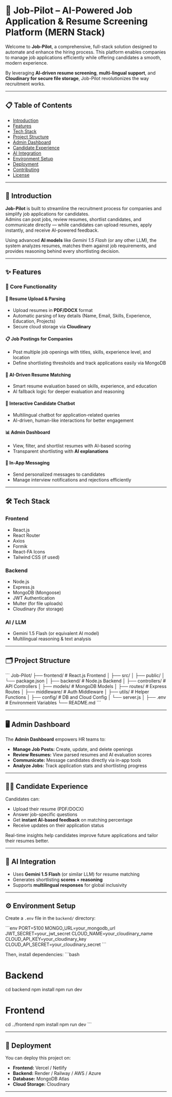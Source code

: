 # 🚀 Job-Pilot – AI-Powered Job Application & Resume Screening Platform (MERN Stack)

Welcome to **Job-Pilot**, a comprehensive, full-stack solution designed to automate and enhance the hiring process. This platform enables companies to manage job applications efficiently while offering candidates a smooth, modern experience.  

By leveraging **AI-driven resume screening**, **multi-lingual support**, and **Cloudinary for secure file storage**, Job-Pilot revolutionizes the way recruitment works.

---

## 📋 Table of Contents
- [Introduction](#-introduction)  
- [Features](#-features)  
- [Tech Stack](#-tech-stack)  
- [Project Structure](#-project-structure)  
- [Admin Dashboard](#️-admin-dashboard)  
- [Candidate Experience](#-candidate-experience)  
- [AI Integration](#-ai-integration)  
- [Environment Setup](#-environment-setup)  
- [Deployment](#-deployment)  
- [Contributing](#-contributing)  
- [License](#-license)

---

## 🌟 Introduction
**Job-Pilot** is built to streamline the recruitment process for companies and simplify job applications for candidates.  
Admins can post jobs, review resumes, shortlist candidates, and communicate directly — while candidates can upload resumes, apply instantly, and receive AI-powered feedback.  

Using advanced **AI models** like *Gemini 1.5 Flash* (or any other LLM), the system analyzes resumes, matches them against job requirements, and provides reasoning behind every shortlisting decision.

---

## ✨ Features

### 🧩 Core Functionality
#### 📄 Resume Upload & Parsing
- Upload resumes in **PDF/DOCX** format  
- Automatic parsing of key details (Name, Email, Skills, Experience, Education, Projects)  
- Secure cloud storage via **Cloudinary**

#### 📋 Job Postings for Companies
- Post multiple job openings with titles, skills, experience level, and location  
- Define shortlisting thresholds and track applications easily via MongoDB  

#### 🤖 AI-Driven Resume Matching
- Smart resume evaluation based on skills, experience, and education  
- AI fallback logic for deeper evaluation and reasoning  

#### 💬 Interactive Candidate Chatbot
- Multilingual chatbot for application-related queries  
- AI-driven, human-like interactions for better engagement  

#### 📊 Admin Dashboard
- View, filter, and shortlist resumes with AI-based scoring  
- Transparent shortlisting with **AI explanations**

#### 📨 In-App Messaging
- Send personalized messages to candidates  
- Manage interview notifications and rejections efficiently  

---

## 🛠️ Tech Stack

### **Frontend**
- React.js  
- React Router  
- Axios  
- Formik  
- React-FA Icons  
- Tailwind CSS (if used)  

### **Backend**
- Node.js  
- Express.js  
- MongoDB (Mongoose)  
- JWT Authentication  
- Multer (for file uploads)  
- Cloudinary (for storage)

### **AI / LLM**
- Gemini 1.5 Flash (or equivalent AI model)  
- Multilingual reasoning & text analysis

---

## 🗂️ Project Structure
\`\`\`
Job-Pilot/
├── frontend/                # React.js Frontend
│   ├── src/
│   ├── public/
│   └── package.json
│
├── backend/                 # Node.js Backend
│   ├── controllers/         # API Controllers
│   ├── models/              # MongoDB Models
│   ├── routes/              # Express Routes
│   ├── middleware/          # Auth Middleware
│   ├── utils/               # Helper Functions
│   ├── config/              # DB and Cloud Config
│   └── server.js
│
├── .env                     # Environment Variables
└── README.md
\`\`\`

---


## 🖥️ Admin Dashboard
The **Admin Dashboard** empowers HR teams to:
- **Manage Job Posts:** Create, update, and delete openings  
- **Review Resumes:** View parsed resumes and AI evaluation scores  
- **Communicate:** Message candidates directly via in-app tools  
- **Analyze Jobs:** Track application stats and shortlisting progress  

---

## 👩‍💻 Candidate Experience
Candidates can:
- Upload their resume (PDF/DOCX)  
- Answer job-specific questions  
- Get **instant AI-based feedback** on matching percentage  
- Receive updates on their application status  

Real-time insights help candidates improve future applications and tailor their resumes better.

---

## 🧠 AI Integration
- Uses **Gemini 1.5 Flash** (or similar LLM) for resume matching  
- Generates shortlisting **scores + reasoning**  
- Supports **multilingual responses** for global inclusivity  

---

## ⚙️ Environment Setup
Create a `.env` file in the `backend/` directory:

\`\`\`env
PORT=5100
MONGO_URL=your_mongodb_url
JWT_SECRET=your_jwt_secret
CLOUD_NAME=your_cloudinary_name
CLOUD_API_KEY=your_cloudinary_key
CLOUD_API_SECRET=your_cloudinary_secret
\`\`\`

Then, install dependencies:
\`\`\`bash
# Backend
cd backend
npm install
npm run dev

# Frontend
cd ../frontend
npm install
npm run dev
\`\`\`

---

## 🚀 Deployment
You can deploy this project on:
- **Frontend:** Vercel / Netlify  
- **Backend:** Render / Railway / AWS / Azure  
- **Database:** MongoDB Atlas  
- **Cloud Storage:** Cloudinary  

---
